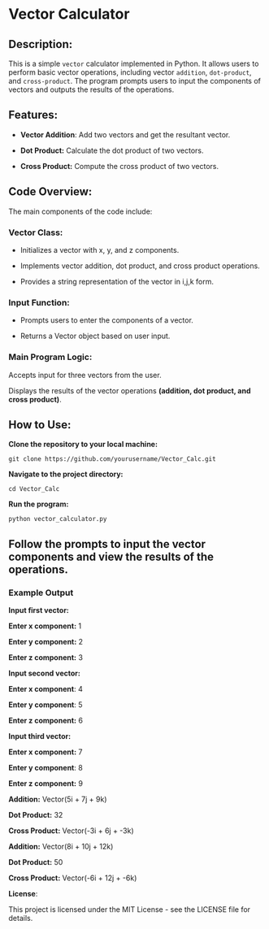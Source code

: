 # Vector Calculator

## **Description**:

This is a simple `vector` calculator implemented in Python. It allows users to perform basic vector operations, including vector `addition`, `dot-product`, and `cross-product`. The program prompts users to input the components of vectors and outputs the results of the operations.

## **Features**:

- **Vector Addition**:  Add two vectors and get the resultant vector.

- **Dot Product:**  Calculate the dot product of two vectors.

- **Cross Product:**  Compute the cross product of two vectors.

## **Code Overview**:

The main components of the code include:

### **Vector Class:**

- Initializes a vector with x, y, and z components.

- Implements vector addition, dot product, and cross product operations.

- Provides a string representation of the vector in i,j,k form.

### **Input Function:**

- Prompts users to enter the components of a vector.

- Returns a Vector object based on user input.

### **Main Program Logic:**

Accepts input for three vectors from the user.

Displays the results of the vector operations **(addition, dot product, and cross product)**.

## How to Use:

**Clone the repository to your local machine:** 

    git clone https://github.com/yourusername/Vector_Calc.git

**Navigate to the project directory:**

    cd Vector_Calc

**Run the program:** 

    python vector_calculator.py

## Follow the prompts to input the vector components and view the results of the operations.

### **Example Output**

**Input first vector:**

**Enter x component:**  1

**Enter y component:**  2

**Enter z component:**  3

**Input second vector:**

**Enter x component**: 4

**Enter y component**: 5

**Enter z component:**  6

**Input third vector:**

**Enter x component:**  7

**Enter y component**:  8

**Enter z component:**  9

**Addition:**  Vector(5i + 7j + 9k)

**Dot Product:**  32

**Cross Product:**  Vector(-3i + 6j + -3k)

**Addition:**  Vector(8i + 10j + 12k)

**Dot Product:**  50

**Cross Product:**  Vector(-6i + 12j + -6k)

**License**:

This project is licensed under the MIT License - see the LICENSE file for details.
